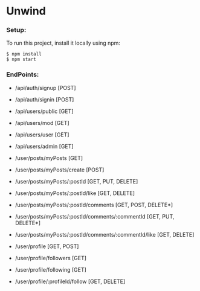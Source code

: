 # Unwind
 
### Setup:
To run this project, install it locally using npm:
```
$ npm install
$ npm start
```

### EndPoints:

* /api/auth/signup [POST]
* /api/auth/signin [POST]

* /api/users/public [GET]
* /api/users/mod [GET]
* /api/users/user [GET]
* /api/users/admin [GET]

* /user/posts/myPosts [GET]
* /user/posts/myPosts/create [POST]
* /user/posts/myPosts/:postId [GET, PUT, DELETE]
* /user/posts/myPosts/:postId/like [GET, DELETE]
* /user/posts/myPosts/:postId/comments [GET, POST, DELETE*]
* /user/posts/myPosts/:postId/comments/:commentId [GET, PUT, DELETE*]
* /user/posts/myPosts/:postId/comments/:commentId/like [GET, DELETE]

* /user/profile [GET, POST]
* /user/profile/followers [GET]
* /user/profile/following [GET]
* /user/profile/:profileId/follow [GET, DELETE]